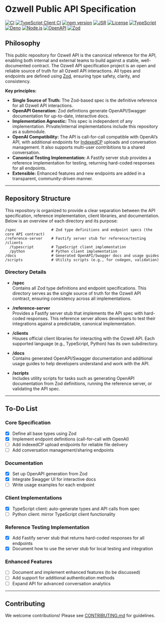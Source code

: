 # Ozwell Public API Specification

[![CI](https://github.com/mieweb/ozwellai-api/actions/workflows/ci.yml/badge.svg)](https://github.com/mieweb/ozwellai-api/actions/workflows/ci.yml)
[![TypeScript Client CI](https://github.com/mieweb/ozwellai-api/actions/workflows/typescript-client-ci.yml/badge.svg)](https://github.com/mieweb/ozwellai-api/actions/workflows/typescript-client-ci.yml)
[![npm version](https://badge.fury.io/js/ozwellai.svg)](https://badge.fury.io/js/ozwellai)
[![JSR](https://jsr.io/badges/@mieweb/ozwellai)](https://jsr.io/@mieweb/ozwellai)
[![License](https://img.shields.io/badge/License-Apache%202.0-blue.svg)](https://opensource.org/licenses/Apache-2.0)
[![TypeScript](https://img.shields.io/badge/TypeScript-Ready-blue.svg)](https://www.typescriptlang.org/)
[![Deno](https://img.shields.io/badge/Deno-Compatible-00599C.svg)](https://deno.land/)
[![Node.js](https://img.shields.io/badge/Node.js-18%2B-green.svg)](https://nodejs.org/)
[![OpenAPI](https://img.shields.io/badge/OpenAPI-3.0-brightgreen.svg)](https://swagger.io/specification/)
[![Zod](https://img.shields.io/badge/Schema-Zod-blue.svg)](https://github.com/colinhacks/zod)

## Philosophy

This public repository for Ozwell API is the canonical reference for the API, enabling both internal and external teams to build against a stable, well-documented contract.
The Ozwell API specification project is an open and reliable source of truth for all Ozwell API interactions. All types and endpoints are defined using [Zod](https://github.com/colinhacks/zod), ensuring type safety, clarity, and consistency. 

**Key principles:**
- **Single Source of Truth:** The Zod-based spec is the definitive reference for all Ozwell API interactions.
- **OpenAPI Generation:** Zod definitions generate OpenAPI/Swagger documentation for up-to-date, interactive docs.
- **Implementation Agnostic:** This spec is independent of any implementation. Private/internal implementations include this repository as a submodule.
- **OpenAI Compatibility:** The API is call-for-call compatible with OpenAI’s API, with additional endpoints for [IndexedCP](https://github.com/mieweb/IndexedCP) uploads and conversation management. It also supports multi-user contribitions to a shared conversation.
- **Canonical Testing Implementation:** A Fastify server stub provides a reference implementation for testing, returning hard-coded responses for all endpoints.
- **Extensible:** Enhanced features and new endpoints are added in a transparent, community-driven manner.

---

## Repository Structure

This repository is organized to provide a clear separation between the API specification, reference implementation, client libraries, and documentation. Below is an overview of each directory and its purpose:

```
/spec                # Zod type definitions and endpoint specs (the core API contract)
/reference-server    # Fastify server stub for reference/testing
/clients
  /typescript        # TypeScript client implementation
  /python            # Python client implementation
/docs                # Generated OpenAPI/Swagger docs and usage guides
/scripts             # Utility scripts (e.g., for codegen, validation)
```

### Directory Details

- **/spec**  
  Contains all Zod type definitions and endpoint specifications. This directory serves as the single source of truth for the Ozwell API contract, ensuring consistency across all implementations.

- **/reference-server**  
  Provides a Fastify server stub that implements the API spec with hard-coded responses. This reference server allows developers to test their integrations against a predictable, canonical implementation.

- **/clients**  
  Houses official client libraries for interacting with the Ozwell API. Each supported language (e.g., TypeScript, Python) has its own subdirectory.

- **/docs**  
  Contains generated OpenAPI/Swagger documentation and additional usage guides to help developers understand and work with the API.

- **/scripts**  
  Includes utility scripts for tasks such as generating OpenAPI documentation from Zod definitions, running the reference server, or validating the API spec.

---

## To-Do List

### Core Specification
- [X] Define all base types using Zod
- [X] Implement endpoint definitions (call-for-call with OpenAI)
- [ ] Add indexedCP upload endpoints for reliable file delivery
- [ ] Add conversation management/sharing endpoints

### Documentation
- [X] Set up OpenAPI generation from Zod
- [X] Integrate Swagger UI for interactive docs
- [ ] Write usage examples for each endpoint

### Client Implementations
- [X] TypeScript client: auto-generate types and API calls from spec
- [ ] Python client: mirror TypeScript client functionality

### Reference Testing Implementation
- [X] Add Fastify server stub that returns hard-coded responses for all endpoints
- [X] Document how to use the server stub for local testing and integration

### Enhanced Features
- [ ] Document and implement enhanced features (to be discussed)
- [ ] Add support for additional authentication methods
- [ ] Expand API for advanced conversation analytics

---

## Contributing

We welcome contributions! Please see [CONTRIBUTING.md](CONTRIBUTING.md?utm_source=bluehive&utm_medium=chat&utm_campaign=bluehive-ai) for guidelines.
